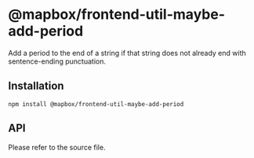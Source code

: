 # @mapbox/frontend-util-maybe-add-period

Add a period to the end of a string if that string does not already end with sentence-ending punctuation.

## Installation

```
npm install @mapbox/frontend-util-maybe-add-period
```

## API

Please refer to the source file.
